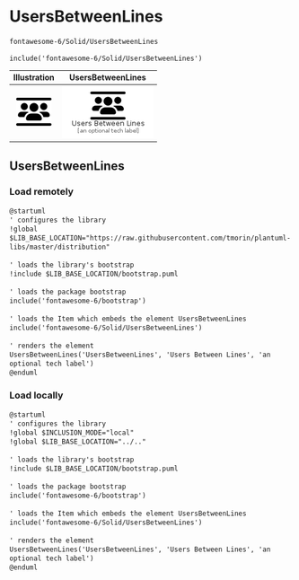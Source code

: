 # UsersBetweenLines


```text
fontawesome-6/Solid/UsersBetweenLines
```

```text
include('fontawesome-6/Solid/UsersBetweenLines')
```



| Illustration | UsersBetweenLines |
| :---: | :---: |
| ![illustration for Illustration](../../fontawesome-6/Solid/UsersBetweenLines.png) | ![illustration for UsersBetweenLines](../../fontawesome-6/Solid/UsersBetweenLines.Local.png) |




## UsersBetweenLines

### Load remotely
```plantuml
@startuml
' configures the library
!global $LIB_BASE_LOCATION="https://raw.githubusercontent.com/tmorin/plantuml-libs/master/distribution"

' loads the library's bootstrap
!include $LIB_BASE_LOCATION/bootstrap.puml

' loads the package bootstrap
include('fontawesome-6/bootstrap')

' loads the Item which embeds the element UsersBetweenLines
include('fontawesome-6/Solid/UsersBetweenLines')

' renders the element
UsersBetweenLines('UsersBetweenLines', 'Users Between Lines', 'an optional tech label')
@enduml
```

### Load locally
```plantuml
@startuml
' configures the library
!global $INCLUSION_MODE="local"
!global $LIB_BASE_LOCATION="../.."

' loads the library's bootstrap
!include $LIB_BASE_LOCATION/bootstrap.puml

' loads the package bootstrap
include('fontawesome-6/bootstrap')

' loads the Item which embeds the element UsersBetweenLines
include('fontawesome-6/Solid/UsersBetweenLines')

' renders the element
UsersBetweenLines('UsersBetweenLines', 'Users Between Lines', 'an optional tech label')
@enduml
```


